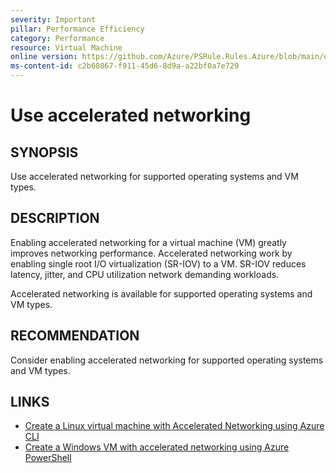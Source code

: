 ```yaml
---
severity: Important
pillar: Performance Efficiency
category: Performance
resource: Virtual Machine
online version: https://github.com/Azure/PSRule.Rules.Azure/blob/main/docs/en/rules/Azure.VM.AcceleratedNetworking.md
ms-content-id: c2b60867-f911-45d6-8d9a-a22bf0a7e729
---
```


# Use accelerated networking

## SYNOPSIS

Use accelerated networking for supported operating systems and VM types.

## DESCRIPTION

Enabling accelerated networking for a virtual machine (VM) greatly improves networking performance.
Accelerated networking work by enabling single root I/O virtualization (SR-IOV) to a VM.
SR-IOV reduces latency, jitter, and CPU utilization network demanding workloads.

Accelerated networking is available for supported operating systems and VM types.

## RECOMMENDATION

Consider enabling accelerated networking for supported operating systems and VM types.

## LINKS

- [Create a Linux virtual machine with Accelerated Networking using Azure CLI](https://docs.microsoft.com/en-us/azure/virtual-network/create-vm-accelerated-networking-cli)
- [Create a Windows VM with accelerated networking using Azure PowerShell](https://docs.microsoft.com/en-us/azure/virtual-network/create-vm-accelerated-networking-powershell)

